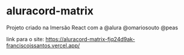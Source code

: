 # aluracord-matrix
Projeto criado na Imersão React com a  @alura @omariosouto @peas


link para o site:
https://aluracord-matrix-fjq24d9ak-franciscojssantos.vercel.app/
